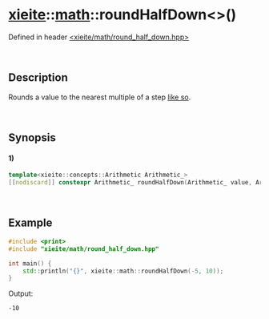 # [xieite](../../xieite.md)\:\:[math](../../math.md)\:\:roundHalfDown\<\>\(\)
Defined in header [<xieite/math/round_half_down.hpp>](../../../include/xieite/math/round_half_down.hpp)

&nbsp;

## Description
Rounds a value to the nearest multiple of a step [like so](https://en.wikipedia.org/wiki/Rounding#Rounding_half_down).

&nbsp;

## Synopsis
#### 1)
```cpp
template<xieite::concepts::Arithmetic Arithmetic_>
[[nodiscard]] constexpr Arithmetic_ roundHalfDown(Arithmetic_ value, Arithmetic_ step = 1) noexcept;
```

&nbsp;

## Example
```cpp
#include <print>
#include "xieite/math/round_half_down.hpp"

int main() {
    std::println("{}", xieite::math::roundHalfDown(-5, 10));
}
```
Output:
```
-10
```
